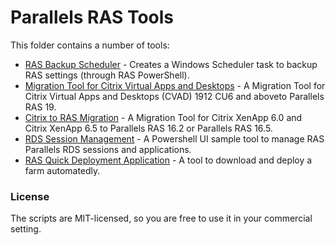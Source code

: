 # Parallels RAS Tools
This folder contains a number of tools:
* [RAS Backup Scheduler](ScheduleRASBackup.ps1) - Creates a Windows Scheduler task to backup RAS settings (through RAS PowerShell).
* [Migration Tool for Citrix Virtual Apps and Desktops](Migration%20Tool%20for%20Citrix%20Virtual%20Apps%20and%20Desktops) - A Migration Tool for Citrix Virtual Apps and Desktops (CVAD) 1912 CU6 and aboveto Parallels RAS 19.
* [Citrix to RAS Migration](Citrix-RAS%20Migration) - A Migration Tool for Citrix XenApp 6.0 and Citrix XenApp 6.5 to Parallels RAS 16.2 or Parallels RAS 16.5.
* [RDS Session Management](RDSSessionMgt) - A Powershell UI sample tool to manage RAS Parallels RDS sessions and applications.
* [RAS Quick Deployment Application](RASDeployApp) - A tool to download and deploy a farm automatedly.


### License ###

The scripts are MIT-licensed, so you are free to use it in your commercial setting.
